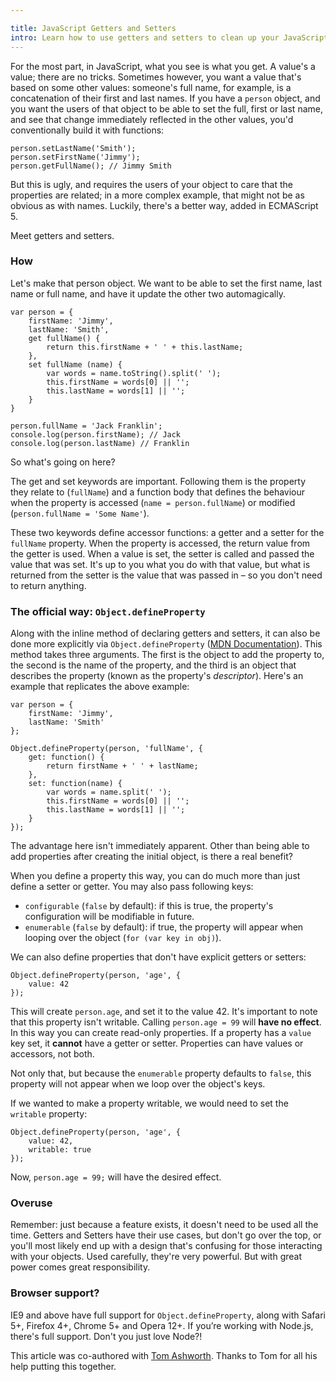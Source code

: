 ```yaml
---

title: JavaScript Getters and Setters
intro: Learn how to use getters and setters to clean up your JavaScript objects.
---
```


For the most part, in JavaScript, what you see is what you get. A value's a value; there are no tricks. Sometimes however, you want a value that's based on some other values: someone's full name, for example, is a concatenation of their first and last names. If you have a `person` object, and you want the users of that object to be able to set the full, first or last name, and see that change immediately reflected in the other values, you'd conventionally build it with functions:

    person.setLastName('Smith');
    person.setFirstName('Jimmy');
    person.getFullName(); // Jimmy Smith

But this is ugly, and requires the users of your object to care that the properties are related; in a more complex example, that might not be as obvious as with names. Luckily, there's a better way, added in ECMAScript 5.

Meet getters and setters.

### How

Let's make that person object. We want to be able to set the first name, last name or full name, and have it update the other two automagically.

    var person = {
        firstName: 'Jimmy',
        lastName: 'Smith',
        get fullName() {
            return this.firstName + ' ' + this.lastName;
        },
        set fullName (name) {
            var words = name.toString().split(' ');
            this.firstName = words[0] || '';
            this.lastName = words[1] || '';
        }
    }

    person.fullName = 'Jack Franklin';
    console.log(person.firstName); // Jack
    console.log(person.lastName) // Franklin

So what's going on here?

The get and set keywords are important. Following them is the property they relate to (`fullName`) and a function body that defines the behaviour when the property is accessed (`name = person.fullName`) or modified (`person.fullName = 'Some Name'`).

These two keywords define accessor functions: a getter and a setter for the `fullName` property. When the property is accessed, the return value from the getter is used. When a value is set, the setter is called and passed the value that was set. It's up to you what you do with that value, but what is returned from the setter is the value that was passed in – so you don't need to return anything.

### The official way: `Object.defineProperty`

Along with the inline method of declaring getters and setters, it can also be done more explicitly via `Object.defineProperty` ([MDN Documentation](https://developer.mozilla.org/en-US/docs/Web/JavaScript/Reference/Global_Objects/Object/defineProperty)). This method takes three arguments. The first is the object to add the property to, the second is the name of the property, and the third is an object that describes the property (known as the property's _descriptor_). Here's an example that replicates the above example:

    var person = {
        firstName: 'Jimmy',
        lastName: 'Smith'
    };

    Object.defineProperty(person, 'fullName', {
        get: function() {
            return firstName + ' ' + lastName;
        },
        set: function(name) {
            var words = name.split(' ');
            this.firstName = words[0] || '';
            this.lastName = words[1] || '';
        }
    });

The advantage here isn't immediately apparent. Other than being able to add properties after creating the initial object, is there a real benefit?

When you define a property this way, you can do much more than just define a setter or getter. You may also pass following keys:

* `configurable` (`false` by default): if this is true, the property's configuration will be modifiable in future.
* `enumerable` (`false` by default): if true, the property will appear when looping over the object (`for (var key in obj)`).

We can also define properties that don't have explicit getters or setters:

    Object.defineProperty(person, 'age', {
        value: 42
    });

This will create `person.age`, and set it to the value 42. It's important to note that this property isn't writable. Calling `person.age = 99` will **have no effect**. In this way you can create read-only properties. If a property has a `value` key set, it **cannot** have a getter or setter. Properties can have values or accessors, not both.

Not only that, but because the `enumerable` property defaults to `false`, this property will not appear when we loop over the object's keys.

If we wanted to make a property writable, we would need to set the `writable` property:

    Object.defineProperty(person, 'age', {
        value: 42,
        writable: true
    });

Now, `person.age = 99;` will have the desired effect.

### Overuse

Remember: just because a feature exists, it doesn't need to be used all the time. Getters and Setters have their use cases, but don't go over the top, or you'll most likely end up with a design that's confusing for those interacting with your objects. Used carefully, they're very powerful. But with great power comes great responsibility.

### Browser support?

IE9 and above have full support for `Object.defineProperty`, along with Safari 5+, Firefox 4+, Chrome 5+ and Opera 12+. If you’re working with Node.js, there's full support. Don't you just love Node?!

This article was co-authored with [Tom Ashworth](http://twitter.com/phuunet). Thanks to Tom for all his help putting this together.
